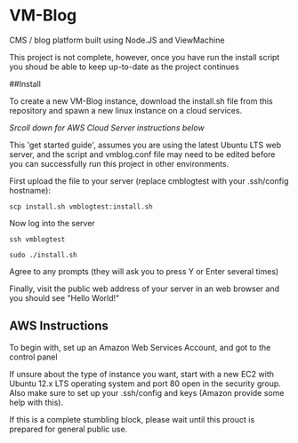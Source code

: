 VM-Blog
=======

CMS / blog platform built using Node.JS and ViewMachine

This project is not complete, however, once you have run the install script you shoud be able to keep up-to-date as the project continues

##Install

To create a new VM-Blog instance, download the install.sh file from this repository and spawn a new linux instance on a cloud services.

_Srcoll down for AWS Cloud Server instructions below_

This 'get started guide', assumes you are using the latest Ubuntu LTS web server, and the script and vmblog.conf file may need to be edited before you can successfully run this project in other environments.


First upload the file to your server (replace cmblogtest with your .ssh/config hostname):

`scp install.sh vmblogtest:install.sh`

Now log into the server

`ssh vmblogtest`

```chmod 700 install.sh
sudo ./install.sh
```

Agree to any prompts (they will ask you to press Y or Enter several times)

Finally, visit the public web address of your server in an web browser and you should see "Hello World!"


## AWS Instructions

To begin with, set up an Amazon Web Services Account, and got to the control panel

If unsure about the type of instance you want, start with a new EC2 with Ubuntu 12.x LTS operating system and port 80 open in the security group. Also make sure to set up your .ssh/config and keys (Amazon provide some help with this).

If this is a complete stumbling block, please wait until this prouct is prepared for general public use.